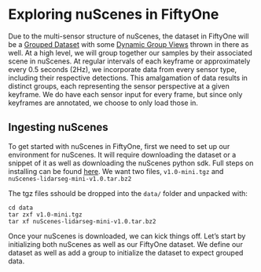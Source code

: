 # Exploring nuScenes in FiftyOne
Due to the multi-sensor structure of nuScenes, the dataset in FiftyOne will be a [Grouped Dataset](https://docs.voxel51.com/user_guide/groups.html?_gl=1*1uqzezz*_gcl_au*MTI3OTEyMjEwMy4xNzI2MTQ5NDk3) with some [Dynamic Group Views](https://docs.voxel51.com/user_guide/using_views.html?_gl=1*1s195kz*_gcl_au*MTI3OTEyMjEwMy4xNzI2MTQ5NDk3#view-groups) thrown in there as well. At a high level, we will group together our samples by their associated scene in nuScenes. At regular intervals of each keyframe or approximately every 0.5 seconds (2Hz), we incorporate data from every sensor type, including their respective detections. This amalgamation of data results in distinct groups, each representing the sensor perspective at a given keyframe. We do have each sensor input for every frame, but since only keyframes are annotated, we choose to only load those in.  

## Ingesting nuScenes
To get started with nuScenes in FiftyOne, first we need to set up our environment for nuScenes. It will require downloading the dataset or a snippet of it as well as downloading the nuScenes python sdk. Full steps on installing can be found [here](https://www.nuscenes.org/nuscenes?tutorial=nuscenes).
We want two files, `v1.0-mini.tgz` and `nuScenes-lidarseg-mini-v1.0.tar.bz2`

The tgz files sshould be dropped into the `data/` folder and unpacked with:
```
cd data
tar zxf v1.0-mini.tgz
tar xf nuScenes-lidarseg-mini-v1.0.tar.bz2
```

Once your nuScenes is downloaded, we can kick things off. Let’s start by initializing both nuScenes as well as our FiftyOne dataset. We define our dataset as well as add a group to initialize the dataset to expect grouped data.